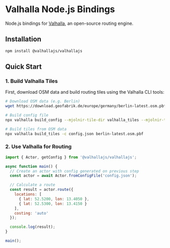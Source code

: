 # Valhalla Node.js Bindings

Node.js bindings for [Valhalla](https://github.com/valhalla/valhalla), an open-source routing engine.

## Installation

```bash
npm install @valhallajs/valhallajs
```

## Quick Start

### 1. Build Valhalla Tiles

First, download OSM data and build routing tiles using the Valhalla CLI tools:

```bash
# Download OSM data (e.g. Berlin)
wget https://download.geofabrik.de/europe/germany/berlin-latest.osm.pbf

# Build config file
npx valhalla build_config --mjolnir-tile-dir valhalla_tiles --mjolnir-tile-extract valhalla_tiles.tar > config.json

# Build tiles from OSM data
npx valhalla build_tiles -c config.json berlin-latest.osm.pbf
```

### 2. Use Valhalla for Routing

```javascript
import { Actor, getConfig } from '@valhallajs/valhallajs';

async function main() {
  // Create an actor with config generated on previous step
  const actor = await Actor.fromConfigFile('config.json');

  // Calculate a route
  const result = actor.route({
    locations: [
      { lat: 52.5200, lon: 13.4050 },
      { lat: 52.5300, lon: 13.4150 }
    ],
    costing: 'auto'
  });

  console.log(result);
}

main();
```
